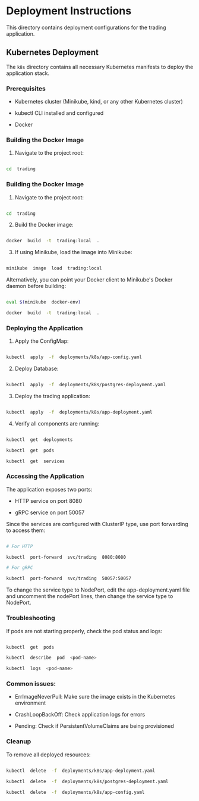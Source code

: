 # Deployment Instructions
This directory contains deployment configurations for the trading application.

## Kubernetes Deployment

The `k8s` directory contains all necessary Kubernetes manifests to deploy the application stack.

### Prerequisites

- Kubernetes cluster (Minikube, kind, or any other Kubernetes cluster)

- kubectl CLI installed and configured

- Docker

### Building the Docker Image

1. Navigate to the project root:

```bash

cd  trading

```

### Building the Docker Image

1. Navigate to the project root:

```bash

cd  trading

```

2. Build the Docker image:

```bash

docker  build  -t  trading:local  .

```

3. If using Minikube, load the image into Minikube:

```bash

minikube  image  load  trading:local

```

Alternatively, you can point your Docker client to Minikube's Docker daemon before building:

```bash

eval $(minikube  docker-env)

docker  build  -t  trading:local  .

```

### Deploying the Application

1. Apply the ConfigMap:

```bash

kubectl  apply  -f  deployments/k8s/app-config.yaml

```

2. Deploy Database:

```bash

kubectl  apply  -f  deployments/k8s/postgres-deployment.yaml

```
3. Deploy the trading application:

```bash

kubectl  apply  -f  deployments/k8s/app-deployment.yaml

```

4. Verify all components are running:

```bash

kubectl  get  deployments

kubectl  get  pods

kubectl  get  services

```

### Accessing the Application

The application exposes two ports:

- HTTP service on port 8080

- gRPC service on port 50057

Since the services are configured with ClusterIP type, use port forwarding to access them:
```bash

# For HTTP

kubectl  port-forward  svc/trading  8080:8080

# For gRPC

kubectl  port-forward  svc/trading  50057:50057

```
To change the service type to NodePort, edit the app-deployment.yaml file and uncomment the nodePort lines, then change the service type to NodePort.

  

### Troubleshooting

If pods are not starting properly, check the pod status and logs:
```bash

kubectl  get  pods

kubectl  describe  pod  <pod-name>

kubectl  logs  <pod-name>

```
### Common issues:
- ErrImageNeverPull: Make sure the image exists in the Kubernetes environment

- CrashLoopBackOff: Check application logs for errors

- Pending: Check if PersistentVolumeClaims are being provisioned

### Cleanup

To remove all deployed resources:

```bash

kubectl  delete  -f  deployments/k8s/app-deployment.yaml

kubectl  delete  -f  deployments/k8s/postgres-deployment.yaml

kubectl  delete  -f  deployments/k8s/app-config.yaml

```